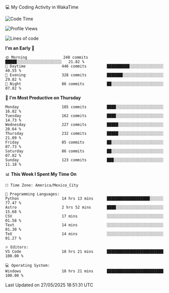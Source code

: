 💻 My Coding Activity in WakaTime
<!--START_SECTION:waka-->
![Code Time](http://img.shields.io/badge/Code%20Time-467%20hrs%2022%20mins-blue)

![Profile Views](http://img.shields.io/badge/Profile%20Views-0-blue)

![Lines of code](https://img.shields.io/badge/From%20Hello%20World%20I%27ve%20Written-2.2%20million%20lines%20of%20code-blue)

**I'm an Early 🐤** 

```text
🌞 Morning                240 commits         █████░░░░░░░░░░░░░░░░░░░░   21.82 % 
🌆 Daytime                446 commits         ██████████░░░░░░░░░░░░░░░   40.55 % 
🌃 Evening                328 commits         ███████░░░░░░░░░░░░░░░░░░   29.82 % 
🌙 Night                  86 commits          ██░░░░░░░░░░░░░░░░░░░░░░░   07.82 % 
```
📅 **I'm Most Productive on Thursday** 

```text
Monday                   185 commits         ████░░░░░░░░░░░░░░░░░░░░░   16.82 % 
Tuesday                  162 commits         ████░░░░░░░░░░░░░░░░░░░░░   14.73 % 
Wednesday                227 commits         █████░░░░░░░░░░░░░░░░░░░░   20.64 % 
Thursday                 232 commits         █████░░░░░░░░░░░░░░░░░░░░   21.09 % 
Friday                   85 commits          ██░░░░░░░░░░░░░░░░░░░░░░░   07.73 % 
Saturday                 86 commits          ██░░░░░░░░░░░░░░░░░░░░░░░   07.82 % 
Sunday                   123 commits         ███░░░░░░░░░░░░░░░░░░░░░░   11.18 % 
```


📊 **This Week I Spent My Time On** 

```text
🕑︎ Time Zone: America/Mexico_City

💬 Programming Languages: 
Python                   14 hrs 13 mins      ███████████████████░░░░░░   77.47 % 
Astro                    2 hrs 52 mins       ████░░░░░░░░░░░░░░░░░░░░░   15.68 % 
CSV                      17 mins             ░░░░░░░░░░░░░░░░░░░░░░░░░   01.58 % 
Text                     14 mins             ░░░░░░░░░░░░░░░░░░░░░░░░░   01.30 % 
TeX                      14 mins             ░░░░░░░░░░░░░░░░░░░░░░░░░   01.27 % 

🔥 Editors: 
VS Code                  18 hrs 21 mins      █████████████████████████   100.00 % 

💻 Operating System: 
Windows                  18 hrs 21 mins      █████████████████████████   100.00 % 
```


 Last Updated on 27/05/2025 18:51:31 UTC
<!--END_SECTION:waka-->
